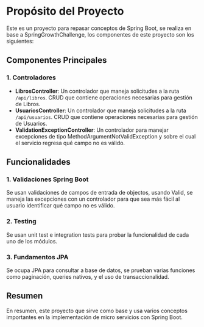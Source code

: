 # Propósito del Proyecto

Este es un proyecto para repasar conceptos de Spring Boot, se realiza en base a SpringGrowthChallenge, los componentes de este proyecto son los siguientes:

## Componentes Principales

### 1. Controladores
- **LibrosController**: Un controlador que maneja solicitudes a la ruta `/api/libros`. CRUD que contiene operaciones necesarias para gestión de Libros.
- **UsuariosController**: Un controlador que maneja solicitudes a la ruta `/api/usuarios`. CRUD que contiene operaciones necesarias para gestión de Usuarios.
- **ValidationExceptionController**: Un controlador para manejar excepciones de tipo MethodArgumentNotValidException y sobre el cual el servicio regresa qué campo no es válido.
## Funcionalidades

### 1. Validaciones Spring Boot
Se usan validaciones de campos de entrada de objectos, usando Valid, se maneja las excepciones con un controlador para que sea más fácil al usuario identificar qué campo no es válido.

### 2. Testing
Se usan unit test e integration tests para probar la funcionalidad de cada uno de los módulos.

### 3. Fundamentos JPA
Se ocupa JPA para consultar a base de datos, se prueban varias funciones como paginación, queries nativos, y el uso de transaccionalidad.

## Resumen
En resumen, este proyecto que sirve como base y usa varios conceptos importantes en la implementación de micro servicios con Spring Boot.

